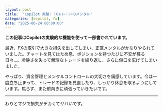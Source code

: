 ```yaml
---
layout: post
title:  "Copilot 実験: FXトレードのメンタル"
categories: [copilot, fx]
date: "2025-06-24 00:00:00"
---
```


**この記事はCopilotの実験的な機能を使って一部書かれています。**

最近、FXの取引で大きな損失を出してしまい、正直メンタルがかなりやられていました。チャートを見てはため息、ポジションを持つたびに不安が募る日々…。冷静さを失って無理なトレードを繰り返し、さらに傷口を広げてしまいました。

やっぱり、資金管理とメンタルコントロールの大切さを痛感しています。今は一度立ち止まって、トレードの記録を見直したり、しっかり休息を取るようにしています。焦らず、また前向きに頑張っていきたいです。

---

わりとマジで損失がデカくてヤバいです。

